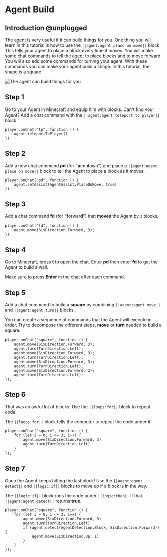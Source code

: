 # Agent Build

## Introduction @unplugged

The agent is very useful if it can build things for you. One thing you will learn in this tutorial is how to use the `||agent:agent place on move||` block. This tells your agent to place a block every time it moves. You will make some chat commands to tell the agent to place blocks and to move forward. You will also add some commands for turning your agent. With these commands you can make your agent build a shape. In this tutorial, the shape is a square.

![The agent can build things for you](/static/tutorials/agent-build.gif)

## Step 1

Go to your Agent in Minecraft and equip him with blocks. Can't find your Agent? Add a chat command with the `||agent:agent teleport to player||` block.

```blocks
player.onChat("tp", function () {
    agent.teleportToPlayer()
})
```

## Step 2

Add a new chat command **pd** (for "**p**en **d**own") and place a `||agent:agent place on move||` block to tell the Agent to place a block as it moves.

```blocks
player.onChat("pd", function () {
    agent.setAssist(AgentAssist.PlaceOnMove, true)
})
```

## Step 3

Add a chat command **fd** (for "**f**orwar**d**") that **moves** the Agent by `3` blocks.

```blocks
player.onChat("fd", function () {
    agent.move(SixDirection.Forward, 3);
})
```

## Step 4

Go to Minecraft, press **t** to open the chat. Enter **pd** then enter **fd** to get the Agent to build a wall.

Make sure to press **Enter** in the chat after each command.

## Step 5

Add a chat command to build a **square** by combining `||agent:agent move||` and `||agent:agent turn||` blocks.

You can create a sequence of commands that the Agent will execute in order. Try to decompose the different steps, **move** or **turn** needed to build a square.

```blocks
player.onChat("square", function () {
    agent.move(SixDirection.Forward, 3);
    agent.turn(TurnDirection.Left);
    agent.move(SixDirection.Forward, 3);
    agent.turn(TurnDirection.Left);
    agent.move(SixDirection.Forward, 3);
    agent.turn(TurnDirection.Left);
    agent.move(SixDirection.Forward, 3);
    agent.turn(TurnDirection.Left);
});
```

## Step 6

That was an awful lot of blocks! Use the `||loops:for||` block to repeat code.

The `||loops:for||` block tells the computer to repeat the code under it.

```blocks
player.onChat("square", function () {
    for (let i = 0; i <= 3; i++) {
        agent.move(SixDirection.Forward, 3)
        agent.turn(TurnDirection.Left)
    }
});
```

## Step 7

Ouch the Agent keeps hitting the last block! Use the `||agent:agent detect||` and `||logic:if||` blocks to move up if a block is in the way.

The `||logic:if||` block runs the code under `||logic:then||` if that `||agent:agent detect||` returns **true**.

```blocks
player.onChat("square", function () {
    for (let i = 0; i <= 3; i++) {
        agent.move(SixDirection.Forward, 3)
        agent.turn(TurnDirection.Left)
        if (agent.detect(AgentDetection.Block, SixDirection.Forward)) {
            agent.move(SixDirection.Up, 1)
        }
    }
});
```